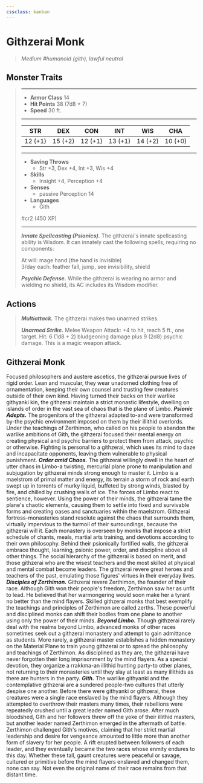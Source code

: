 ```yaml
---
cssclass: kanban
---
```


# Githzerai Monk
>*Medium #humanoid (gith), lawful neutral*
## Monster Traits
>___
>- **Armor Class** 14
>- **Hit Points** 38 (7d8 + 7)
>- **Speed** 30 ft.
>___
>|STR|DEX|CON|INT|WIS|CHA|
>|:---:|:---:|:---:|:---:|:---:|:---:|
>|12 (+1)|15 (+2)|12 (+1)|13 (+1)|14 (+2)|10 (+0)|
>___
>- **Saving Throws**
>	 - Str +3, Dex +4, Int +3, Wis +4
>- **Skills**
>	 - Insight +4, Perception +4
>- **Senses**
>	 - passive Perception 14
>- **Languages**
>	 - Gith
>
> #cr2 (450 XP)
>___
>***Innate Spellcasting (Psionics).*** The githzerai's innate spellcasting ability is Wisdom. It can innately cast the following spells, requiring no components:  
>
>At will: mage hand (the hand is invisible)  
>3/day each: feather fall, jump, see invisibility, shield  
>
>
>***Psychic Defense.*** While the githzerai is wearing no armor and wielding no shield, its AC includes its Wisdom modifier.  
>
## Actions
>***Multiattack.*** The githzerai makes two unarmed strikes.  
>
>***Unarmed Strike.*** Melee Weapon Attack: +4 to hit, reach 5 ft., one target. Hit: 6 (1d8 + 2) bludgeoning damage plus 9 (2d8) psychic damage. This is a magic weapon attack.
## Githzerai Monk
Focused philosophers and austere ascetics, the githzerai pursue lives of rigid order. Lean and muscular, they wear unadorned clothing free of ornamentation, keeping their own counsel and trusting few creatures outside of their own kind. Having turned their backs on their warlike githyanki kin, the githzerai maintain a strict monastic lifestyle, dwelling on islands of order in the vast sea of chaos that is the plane of Limbo.
***Psionic Adepts.*** The progenitors of the githzerai adapted to-and were transformed by-the psychic environment imposed on them by their illithid overlords. Under the teachings of Zerthimon, who called on his people to abandon the warlike ambitions of Gith, the githzerai focused their mental energy on creating physical and psychic barriers to protect them from attack, psychic or otherwise. Fighting is personal to a githzerai, which uses its mind to daze and incapacitate opponents, leaving them vulnerable to physical punishment.
***Order amid Chaos.*** The githzerai willingly dwell in the heart of utter chaos in Limbo-a twisting, mercurial plane prone to manipulation and subjugation by githzerai minds strong enough to master it. Limbo is a maelstrom of primal matter and energy, its terrain a storm of rock and earth swept up in torrents of murky liquid, buffeted by strong winds, blasted by fire, and chilled by crushing walls of ice.
The forces of Limbo react to sentience, however. Using the power of their minds, the githzerai tame the plane's chaotic elements, causing them to settle into fixed and survivable forms and creating oases and sanctuaries within the maelstrom.
Githzerai fortress-monasteries stand resolute against the chaos that surrounds them, virtually impervious to the turmoil of their surroundings, because the githzerai will it. Each monastery is overseen by monks that impose a strict schedule of chants, meals, martial arts training, and devotions according to their own philosophy. Behind their psionically fortified walls, the githzerai embrace thought, learning, psionic power, order, and discipline above all other things.
The social hierarchy of the githzerai is based on merit, and those githzerai who are the wisest teachers and the most skilled at physical and mental combat become leaders. The githzerai revere great heroes and teachers of the past, emulating those figures' virtues in their everyday lives.
***Disciples of Zerthimon.*** Githzerai revere Zerthimon, the founder of their race. Although Gith won their people's freedom, Zerthimon saw her as unfit to lead. He believed that her warmongering would soon make her a tyrant no better than the mind flayers.
Skilled githzerai monks that best exemplify the teachings and principles of Zerthimon are called zerths.
These powerful and disciplined monks can shift their bodies from one plane to another using only the power of their minds.
***Beyond Limbo.*** Though githzerai rarely deal with the realms beyond Limbo, advanced monks of other races sometimes seek out a githzerai monastery and attempt to gain admittance as students. More rarely, a githzerai master establishes a hidden monastery on the Material Plane to train young githzerai or to spread the philosophy and teachings of Zerthimon.
As disciplined as they are, the githzerai have never forgotten their long imprisonment by the mind flayers.
As a special devotion, they organize a rrakkma-an illithid hunting party-to other planes, not returning to their monasteries until they slay at least as many illithids as there are hunters in the party.
***Gith.*** The warlike githyanki and the contemplative githzerai are a sundered people-two cultures that utterly despise one another. Before there were githyanki or githzerai, these creatures were a single race enslaved by the mind flayers. Although they attempted to overthrow their masters many times, their rebellions were repeatedly crushed until a great leader named Gith arose.
After much bloodshed, Gith and her followers threw off the yoke of their illithid masters, but another leader named Zerthimon emerged in the aftermath of battle.
Zerthimon challenged Gith's motives, claiming that her strict martial leadership and desire for vengeance amounted to little more than another form of slavery for her people. A rift erupted between followers of each leader, and they eventually became the two races whose enmity endures to this day.
Whether these tall, gaunt creatures were peaceful or savage, cultured or primitive before the mind flayers enslaved and changed them, none can say. Not even the original name of their race remains from that distant time.